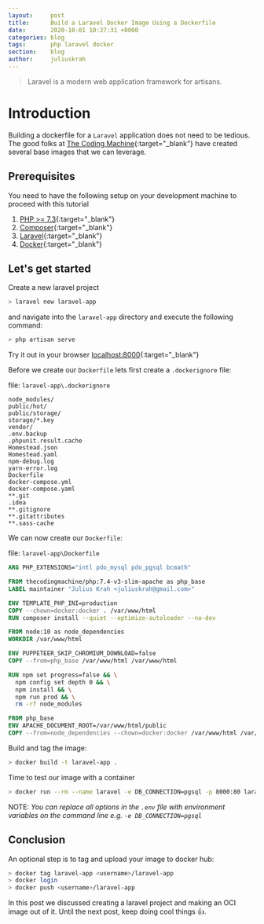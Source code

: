 ```yaml
---
layout:     post
title:      Build a Laravel Docker Image Using a Dockerfile
date:       2020-10-01 10:27:31 +0000
categories: blog
tags:       php laravel docker
section:    blog
author:     juliuskrah
---
```


> Laravel is a modern web application framework for artisans.

# Introduction

Building a dockerfile for a `Laravel` application does not need to be tedious. The good folks at
[The Coding Machine][thecodingmachine]{:target="_blank"} have created several base images that we can leverage.

## Prerequisites

You need to have the following setup on your development machine to proceed with this tutorial

1. [PHP >= 7.3][PHP]{:target="_blank"}
2. [Composer][Composer]{:target="_blank"}
3. [Laravel][Laravel]{:target="_blank"}
4. [Docker][Docker]{:target="_blank"}

## Let's get started

Create a new laravel project

```bash
> laravel new laravel-app
```

and navigate into the `laravel-app` directory and execute the following command:

```bash
> php artisan serve
```

Try it out in your browser [localhost:8000](http://localhost:8000){:target="_blank"}

Before we create our `Dockerfile` lets first create a `.dockerignore` file:

file: `laravel-app\.dockerignore`

```
node_modules/
public/hot/
public/storage/
storage/*.key
vendor/
.env.backup
.phpunit.result.cache
Homestead.json
Homestead.yaml
npm-debug.log
yarn-error.log
Dockerfile
docker-compose.yml
docker-compose.yaml
**.git
.idea
**.gitignore
**.gitattributes
**.sass-cache
```

We can now create our `Dockerfile`:

file: `laravel-app\Dockerfile`

```dockerfile
ARG PHP_EXTENSIONS="intl pdo_mysql pdo_pgsql bcmath"

FROM thecodingmachine/php:7.4-v3-slim-apache as php_base
LABEL maintainer "Julius Krah <juliuskrah@gmail.com>"

ENV TEMPLATE_PHP_INI=production
COPY --chown=docker:docker . /var/www/html
RUN composer install --quiet --optimize-autoloader --no-dev

FROM node:10 as node_dependencies
WORKDIR /var/www/html

ENV PUPPETEER_SKIP_CHROMIUM_DOWNLOAD=false
COPY --from=php_base /var/www/html /var/www/html

RUN npm set progress=false && \
  npm config set depth 0 && \
  npm install && \
  npm run prod && \
  rm -rf node_modules

FROM php_base
ENV APACHE_DOCUMENT_ROOT=/var/www/html/public
COPY --from=node_dependencies --chown=docker:docker /var/www/html /var/www/html
```

Build and tag the image:

```bash
> docker build -t laravel-app .
```

Time to test our image with a container

```bash
> docker run --rm --name laravel -e DB_CONNECTION=pgsql -p 8000:80 laravel-app
```

NOTE: *You can replace all options in the `.env` file with environment variables on the command line e.g.
`-e DB_CONNECTION=pgsql`*

## Conclusion

An optional step is to tag and upload your image to docker hub:

```bash
> docker tag laravel-app <username>/laravel-app
> docker login
> docker push <username>/laravel-app
```

In this post we discussed creating a laravel project and making an OCI image out of it. Until the next post, keep
doing cool things :+1:.

[Composer]:                       https://getcomposer.org/download/
[Docker]:                         https://www.docker.com/products/docker-desktop
[Laravel]:                        https://laravel.com/docs/8.x#installation
[PHP]:                            https://www.php.net/
[thecodingmachine]:               https://github.com/thecodingmachine/docker-images-php